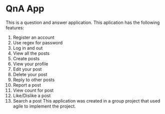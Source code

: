 # QnA App
This is a question and answer application. This aplication has the following features:
1. Register an account
2. Use regex for password
3. Log in and out
4. View all the posts
5. Create posts
6. View your profile
7. Edit your post
8. Delete your post
9. Reply to other posts
10. Report a post
11. View count for post
12. Like/Dislike a post
13. Search a post
This application was created in a group project that used agile to implement the project.
